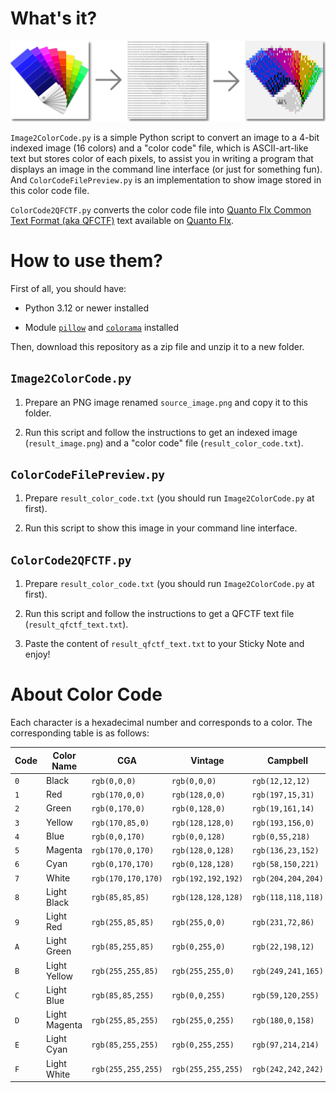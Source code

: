 ﻿# What's it?

![README](README.png)

`Image2ColorCode.py` is a simple Python script to convert an image to a 4-bit indexed image (16 colors) and a "color code" file, which is ASCII-art-like text but stores color of each pixels, to assist you in writing a program that displays an image in the command line interface (or just for something fun). And `ColorCodeFilePreview.py` is an implementation to show image stored in this color code file.

`ColorCode2QFCTF.py` converts the color code file into [Quanto Flx Common Text Format (aka QFCTF)](https://github.com/stevehsudrawing/quantoflx/wiki/QFS-%E2%80%90-QFSDI-%E2%80%90-current-skin-path-%E2%80%90-skin-config-%E2%80%90-for-all-skin-types#with-quanto-flx-common-text-formats-support) text available on [Quanto Flx](https://github.com/stevehsudrawing/quantoflx).

# How to use them?

First of all, you should have:

- Python 3.12 or newer installed

- Module [`pillow`](https://github.com/python-pillow/Pillow) and [`colorama`](https://github.com/tartley/colorama) installed

Then, download this repository as a zip file and unzip it to a new folder.

## `Image2ColorCode.py`

1. Prepare an PNG image renamed `source_image.png` and copy it to this folder.

2. Run this script and follow the instructions to get an indexed image (`result_image.png`) and a "color code" file (`result_color_code.txt`).

## `ColorCodeFilePreview.py`

1. Prepare `result_color_code.txt` (you should run `Image2ColorCode.py` at first).

2. Run this script to show this image in your command line interface.

## `ColorCode2QFCTF.py`

1. Prepare `result_color_code.txt` (you should run `Image2ColorCode.py` at first).

2. Run this script and follow the instructions to get a QFCTF text file (`result_qfctf_text.txt`).

3. Paste the content of `result_qfctf_text.txt` to your Sticky Note and enjoy!

# About Color Code

Each character is a hexadecimal number and corresponds to a color. The corresponding table is as follows:

| Code	| Color Name	| CGA			| Vintage		| Campbell		| Dark+			| Ubuntu		|
|-------|---------------|-----------------------|-----------------------|-----------------------|-----------------------|-----------------------|
| `0`	| Black		| `rgb(0,0,0)`		| `rgb(0,0,0)`		| `rgb(12,12,12)`	| `rgb(0,0,0)`		| `rgb(1,1,1)`		|
| `1`	| Red		| `rgb(170,0,0)`	| `rgb(128,0,0)`	| `rgb(197,15,31)`	| `rgb(205,49,49)`	| `rgb(222,56,43)`	|
| `2`	| Green		| `rgb(0,170,0)`	| `rgb(0,128,0)`	| `rgb(19,161,14)`	| `rgb(13,188,121)`	| `rgb(57,181,74)`	|
| `3`	| Yellow	| `rgb(170,85,0)`	| `rgb(128,128,0)`	| `rgb(193,156,0)`	| `rgb(229,229,16)`	| `rgb(255,199,6)`	|
| `4`	| Blue		| `rgb(0,0,170)`	| `rgb(0,0,128)`	| `rgb(0,55,218)`	| `rgb(36,114,200)`	| `rgb(0,111,184)`	|
| `5`	| Magenta	| `rgb(170,0,170)`	| `rgb(128,0,128)`	| `rgb(136,23,152)`	| `rgb(188,63,188)`	| `rgb(118,38,113)`	|
| `6`	| Cyan		| `rgb(0,170,170)`	| `rgb(0,128,128)`	| `rgb(58,150,221)`	| `rgb(17,168,205)`	| `rgb(44,181,233)`	|
| `7`	| White		| `rgb(170,170,170)`	| `rgb(192,192,192)`	| `rgb(204,204,204)`	| `rgb(229,229,229)`	| `rgb(204,204,204)`	|
| `8`	| Light Black	| `rgb(85,85,85)`	| `rgb(128,128,128)`	| `rgb(118,118,118)`	| `rgb(102,102,102)`	| `rgb(128,128,128)`	|
| `9`	| Light Red	| `rgb(255,85,85)`	| `rgb(255,0,0)`	| `rgb(231,72,86)`	| `rgb(241,76,76)`	| `rgb(255,0,0)`	|
| `A`	| Light Green	| `rgb(85,255,85)`	| `rgb(0,255,0)`	| `rgb(22,198,12)`	| `rgb(35,209,139)`	| `rgb(0,255,0)`	|
| `B`	| Light Yellow	| `rgb(255,255,85)`	| `rgb(255,255,0)`	| `rgb(249,241,165)`	| `rgb(245,245,67)`	| `rgb(255,255,0)`	|
| `C`	| Light Blue	| `rgb(85,85,255)`	| `rgb(0,0,255)`	| `rgb(59,120,255)`	| `rgb(59,142,234)`	| `rgb(0,0,255)`	|
| `D`	| Light Magenta	| `rgb(255,85,255)`	| `rgb(255,0,255)`	| `rgb(180,0,158)`	| `rgb(214,112,214)`	| `rgb(255,0,255)`	|
| `E`	| Light Cyan	| `rgb(85,255,255)`	| `rgb(0,255,255)`	| `rgb(97,214,214)`	| `rgb(41,184,219)`	| `rgb(0,255,255)`	|
| `F`	| Light White	| `rgb(255,255,255)`	| `rgb(255,255,255)`	| `rgb(242,242,242)`	| `rgb(229,229,229)`	| `rgb(255,255,255)`	|
